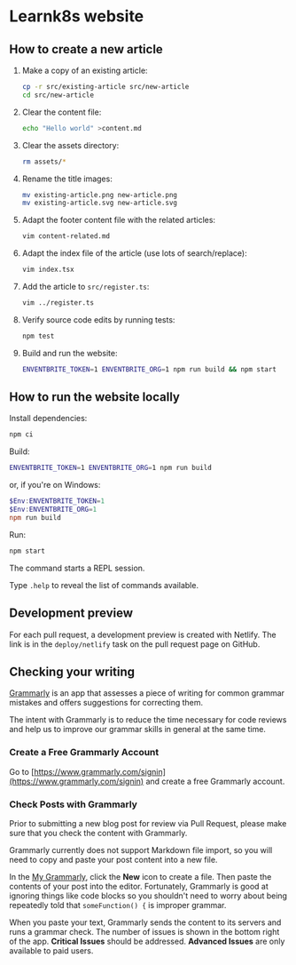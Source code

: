 # Learnk8s website

## How to create a new article

1. Make a copy of an existing article:
    ```bash
    cp -r src/existing-article src/new-article
    cd src/new-article
    ```

1. Clear the content file:
    ```bash
    echo "Hello world" >content.md
    ```

1. Clear the assets directory:
    ```bash
    rm assets/*
    ```

1. Rename the title images:
    ```bash
    mv existing-article.png new-article.png
    mv existing-article.svg new-article.svg
    ```

1. Adapt the footer content file with the related articles:
    ```bash
    vim content-related.md
    ```

1. Adapt the index file of the article (use lots of search/replace):
    ```bash
    vim index.tsx
    ```

1. Add the article to `src/register.ts`:
    ```bash
    vim ../register.ts
    ```

1. Verify source code edits by running tests:
    ```bash
    npm test
    ```

1. Build and run the website:
    ```bash
    ENVENTBRITE_TOKEN=1 ENVENTBRITE_ORG=1 npm run build && npm start
    ```

## How to run the website locally

Install dependencies:

```bash
npm ci
```

Build:

```bash
ENVENTBRITE_TOKEN=1 ENVENTBRITE_ORG=1 npm run build
```

or, if you're on Windows:

```powershell
$Env:ENVENTBRITE_TOKEN=1
$Env:ENVENTBRITE_ORG=1
npm run build
```

Run:

```bash
npm start
```

The command starts a REPL session.

Type `.help` to reveal the list of commands available.

## Development preview

For each pull request, a development preview is created with Netlify. The link is in the `deploy/netlify` task on the pull request page on GitHub.

## Checking your writing

[Grammarly](https://www.grammarly.com/) is an app that assesses a piece of writing for common grammar mistakes and offers suggestions for correcting them.

The intent with Grammarly is to reduce the time necessary for code reviews and help us to improve our grammar skills in general at the same time.

### Create a Free Grammarly Account

Go to [https://www.grammarly.com/signin](https://www.grammarly.com/signin) and create a free Grammarly account.

### Check Posts with Grammarly

Prior to submitting a new blog post for review via Pull Request, please make sure that you check the content with Grammarly.

Grammarly currently does not support Markdown file import, so you will need to copy and paste your post content into a new file.

In the [My Grammarly](https://app.grammarly.com/), click the **New** icon to create a file. Then paste the contents of your post into the editor. Fortunately, Grammarly is good at ignoring things like code blocks so you shouldn't need to worry about being repeatedly told that `someFunction() {` is improper grammar.

When you paste your text, Grammarly sends the content to its servers and runs a grammar check. The number of issues is shown in the bottom right of the app. **Critical Issues** should be addressed. **Advanced Issues** are only available to paid users.
